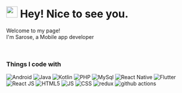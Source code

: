 <h1><img src="https://emojis.slackmojis.com/emojis/images/1531849430/4246/blob-sunglasses.gif?1531849430" width="30"/> Hey! Nice to see you.</h1>


<p>Welcome to my page! </br> I'm Sarose, a Mobile app developer </p> <br/>
<h3>Things I code with</h3>
<p>
  <img alt="Android" src="https://img.shields.io/badge/%20-Android%20-blue" />
  <img alt="Java" src="https://img.shields.io/badge/%20-Java-green" /> 
  <img alt="Kotlin" src="https://img.shields.io/badge/%20-Kotlin-brightgreen" /> 
  <img alt="PHP" src="https://img.shields.io/badge/%20-PHP-orange" /> 
  <img alt="MySql" src="https://img.shields.io/badge/%20-MySql-%23F29111" /> 
  <img alt="React Native" src="https://img.shields.io/badge/%20-React%20Native-blue" /> 
  <img alt="Flutter" src="https://img.shields.io/badge/%20-Flutter-yellowgreen" /> 
  <img alt="React JS" src="https://img.shields.io/badge/%20-React%20JS-blue" /> 
  <img alt="HTML5" src="https://img.shields.io/badge/%20-HTML5-%23F29111" /> 
  <img alt="JS" src="https://img.shields.io/badge/%20-JS-Green" /> 
  <img alt="CSS" src="https://img.shields.io/badge/%20-CSS-blue" /> 
    <img alt="redux" src="https://img.shields.io/badge/-Redux-764ABC?style=flat-square&logo=redux&logoColor=white" />
  <img alt="github actions" src="https://img.shields.io/badge/-Github_Actions-2088FF?style=flat-square&logo=github-actions&logoColor=white" />

 </p>

